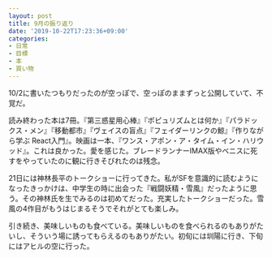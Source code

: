 ```yaml
---
layout: post
title: 9月の振り返り
date: '2019-10-22T17:23:36+09:00'
categories:
- 日常
- 目標
- 本
- 買い物
---
```


10/2に書いたつもりだったのが空っぽで、空っぽのままずっと公開していて、不覚だ。

読み終わった本は7冊。『第三惑星用心棒』『ポピュリズムとは何か』『パラドックス・メン』『移動都市』『ヴェイスの盲点』『フェイダーリンクの鯨』『作りながら学ぶ React入門』。映画は一本、『ワンス・アポン・ア・タイム・イン・ハリウッド』。これは良かった。愛を感じた。ブレードランナーIMAX版やベニスに死すをやっていたのに観に行きそびれたのは残念。

21日には神林長平のトークショーに行ってきた。私がSFを意識的に読むようになったきっかけは、中学生の時に出会った『戦闘妖精・雪風』だったように思う。その神林氏を生でみるのは初めてだった。充実したトークショーだった。雪風の4作目がもうはじまるそうでそれがとても楽しみ。

引き続き、美味しいものも食べている。美味しいものを食べられるのもありがたいし、そういう場に誘ってもらえるのもありがたい。初旬には圳陽に行き、下旬にはアヒルの空に行った。
